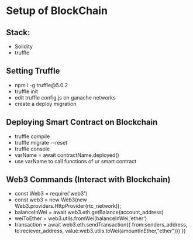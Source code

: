 # Setup of BlockChain

## Stack:

<ul>
<li>Solidity</li>
<li>truffle</li>
</ul>

## Setting Truffle

<ul>
<li>npm i -g truffle@5.0.2</li>
<li>truffle init</li>
<li>edit truffle config.js on ganache networks</li>
<li>create a deploy migration</li>
</ul>

## Deploying Smart Contract on Blockchain

<ul>
<li>truffle compile</li>
<li>truffle migrate --reset</li>
<li>truffle console</li>
<li>varName = await contractName.deployed()</li>
<li>use varName to call functions of ur smart contract</li>

</ul>

## Web3 Commands (Interact with Blockchain)

<ul>
<li>
const Web3 = require('web3')</li>

<li>const web3 = new Web3(new Web3.providers.HttpProvider(rtc_network));</li>

<li>balanceInWei = await web3.eth.getBalance(account_address)</li>
<li>weiToEther = web3.utils.fromWei(balanceInWei,'ether') </li>
<li>transaction = await web3.eth.sendTransaction({
    from:senders_address,
    to:reciever_address,
    value:web3.utils.toWei(amountInEther,"ether")})
}) </li>

</ul>
